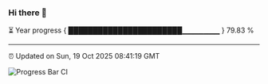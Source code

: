 ### Hi there 👋

⏳ Year progress { ███████████████████████▁▁▁▁▁▁▁ } 79.83 %

---

⏰ Updated on Sun, 19 Oct 2025 08:41:19 GMT

![Progress Bar CI](https://github.com/IshwaranRudhara/GIT-ACTION/workflows/Progress%20Bar%20CI/badge.svg)

